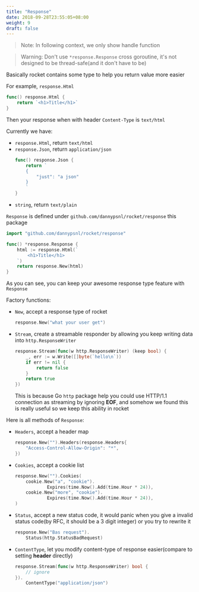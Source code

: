 ```yaml
---
title: "Response"
date: 2018-09-28T23:55:05+08:00
weight: 9
draft: false
---
```


> Note: In following context, we only show handle function

> Warning: Don't use `*response.Response` cross goroutine, it's not designed to be thread-safe(and it don't have to be)

Basically rocket contains some type to help you return value more easier

For example, `response.Html`
```go
func() response.Html {
    return `<h1>Title</h1>`
}
```

Then your response when with header `Content-Type` is `text/html`

Currently we have:

- `response.Html`, return `text/html`
- `response.Json`, return `application/json`
    ```go
    func() response.Json {
        return `
        {
            "just": "a json"
        }
        `
    }
    ```
- `string`, return `text/plain`

`Response` is defined under `github.com/dannypsnl/rocket/response` this package

```go
import "github.com/dannypsnl/rocket/response"

func() *response.Response {
    html := response.Html(`
        <h1>Title</h1>
    `)
    return response.New(html)
}
```

As you can see, you can keep your awesome response type feature with `Response`

Factory functions:

- `New`, accept a response type of rocket

    ```go
    response.New("what your user get")
    ```
- `Stream`, create a streamable responder by allowing you keep writing data into `http.ResponseWriter`

    ```go
    response.Stream(func(w http.ResponseWriter) (keep bool) {
        _, err := w.Write([]byte(`hello\n`))
        if err != nil {
            return false
        }
        return true
    })
    ```
    This is because Go `http` package help you could use HTTP/1.1 connection as streaming by ignoring __EOF__,
    and somehow we found this is really useful so we keep this ability in rocket

Here is all methods of `Response`:

- `Headers`, accept a header map

    ```go
    response.New("").Headers(response.Headers{
        "Access-Control-Allow-Origin": "*",
    })
    ```
- `Cookies`, accept a cookie list

    ```go
    response.New("").Cookies(
        cookie.New("a", "cookie").
                Expires(time.Now().Add(time.Hour * 24)),
        cookie.New("more", "cookie").
                Expires(time.Now().Add(time.Hour * 24)),
    )
    ```
- `Status`, accept a new status code, it would panic when you give a invalid status code(by RFC, it should be a 3 digit integer) or you try to rewrite it

    ```go
    response.New("Bas request").
        Status(http.StatusBadRequest)
    ```
- `ContentType`, let you modify content-type of response easier(compare to setting __header__ directly)

    ```go
    response.Stream(func(w http.ResponseWriter) bool {
        // ignore
    }).
        ContentType("application/json")
    ```
